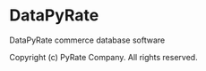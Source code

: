 # DataPyRate
DataPyRate commerce database software

Copyright (c) PyRate Company. All rights reserved.
